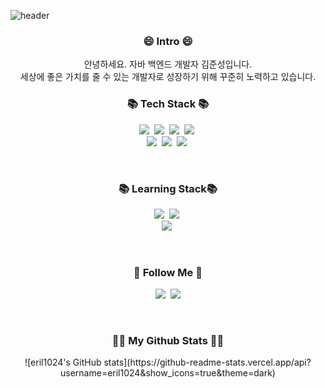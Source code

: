 ![header](https://capsule-render.vercel.app/api?type=wave&color=auto&height=300&section=header&text=Junsung%20Kim&fontSize=90)
<br>
<h3 align="center">😄 Intro 😄</h3>
<p align="center">안녕하세요. 자바 백엔드 개발자 김준성입니다. <br>세상에 좋은 가치를 줄 수 있는 개발자로 성장하기 위해 꾸준히 노력하고 있습니다.</p>
<h3 align="center">📚 Tech Stack 📚</h3>
<p align="center">
  <img src="https://img.shields.io/badge/Java-007396?style=flat-square&logo=Java&logoColor=white"/></a>&nbsp
  <img src="https://img.shields.io/badge/Javascript-ffb13b?style=flat-square&logo=javascript&logoColor=white"/></a>&nbsp 
  <img src="https://img.shields.io/badge/Spring-6DB33F?style=flat-square&logo=Spring&logoColor=white"/></a>&nbsp
  <img src="https://img.shields.io/badge/SpringBoot-6DB33F?style=flat-square&logo=SpringBoot&logoColor=white"/></a>&nbsp 
  <br>
  <img src="https://img.shields.io/badge/Mysql-E6B91E?style=flat-square&logo=MySql&logoColor=white"/></a>&nbsp 
  <img src="https://img.shields.io/badge/AWS-232F3E?style=flat-square&logo=AmazonAWS&logoColor=white"/></a>&nbsp 
  <img src="https://img.shields.io/badge/Jenkins-D24939?style=flat-square&logo=Jenkins&logoColor=white"/></a>&nbsp 
</p>
<br>
<h3 align="center">📚 Learning Stack📚</h3>
<p align="center">
  <img src="https://img.shields.io/badge/Node.js-339933?style=flat-square&logo=Node.js&logoColor=white"/></a>&nbsp
  <img src="https://img.shields.io/badge/Express-000000?style=flat-square&logo=Express&logoColor=white"/></a>&nbsp
  <br>
  <img src="https://img.shields.io/badge/Docker-2496ED?style=flat-square&logo=Docker&logoColor=white"/></a>&nbsp 
</p>
<br>
<h3 align="center">🌈 Follow Me 🌈</h3>
<p align="center">
  <a href="https://positivedev.tistory.com/"><img src="https://img.shields.io/badge/Tech%20Blog-11B48A?style=flat-square&logo=Vimeo&logoColor=white&link=https://positivedev.tistory.com/"/></a>&nbsp
  <a href="mailto:eril1024@gmail.com"><img src="https://img.shields.io/badge/Gmail-d14836?style=flat-square&logo=Gmail&logoColor=white&link=eril1024@gmail.com"/></a>
</p>
<br>
<h3 align="center">👩‍💻 My Github Stats 👩‍💻</h3>
<div align="center">
![eril1024's GitHub stats](https://github-readme-stats.vercel.app/api?username=eril1024&show_icons=true&theme=dark)
</div>

<!--
**eril1024/eril1024** is a ✨ _special_ ✨ repository because its `README.md` (this file) appears on your GitHub profile.

Here are some ideas to get you started:

- 🔭 I’m currently working on ...
- 🌱 I’m currently learning ...
- 👯 I’m looking to collaborate on ...
- 🤔 I’m looking for help with ...
- 💬 Ask me about ...
- 📫 How to reach me: ...
- 😄 Pronouns: ...
- ⚡ Fun fact: ...
-->
